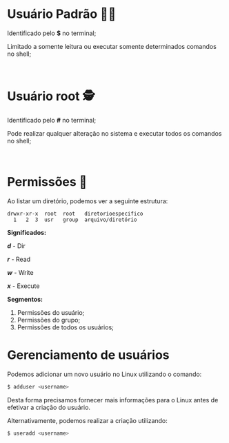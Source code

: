 # Usuário Padrão 🧑‍💻

Identificado pelo **$** no terminal;

Limitado a somente leitura ou executar somente determinados comandos no shell;

<br/>

# Usuário root 🕵️

Identificado pelo **#** no terminal;

Pode realizar qualquer alteração no sistema e executar todos os comandos no shell;

<br/>

# Permissões 🔐

Ao listar um diretório, podemos ver a seguinte estrutura:

    drwxr-xr-x  root  root   diretorioespecifico
      1   2  3  usr   group  arquivo/diretório

**Significados:** 

***d*** - Dir

***r*** - Read

***w*** - Write

***x*** - Execute

**Segmentos:**

1. Permissões do usuário;
2. Permissões do grupo;
3. Permissões de todos os usuários;

# Gerenciamento de usuários

Podemos adicionar um novo usuário no Linux utilizando o comando:

```bash
$ adduser <username>
```

Desta forma precisamos fornecer mais informações para o Linux antes de efetivar a criação do usuário.

Alternativamente, podemos realizar a criação utilizando:

```bash
$ useradd <username>
```